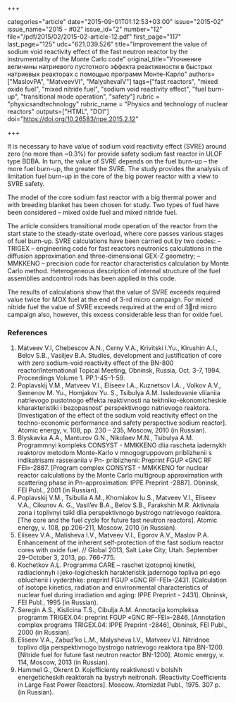 +++

categories="article"
date="2015-09-01T01:12:53+03:00"
issue="2015-02"
issue_name="2015 - #02"
issue_id="2"
number="12"
file="/pdf/2015/02/2015-02-article-12.pdf"
first_page="117"
last_page="125"
udc="621.039.526"
title="Improvement the value of sodium void reactivity effect of the fast neutron reactor by the instrumentality of the Monte Carlo code"
original_title="Уточнение величины натриевого пустотного эффекта реактивности в быстрых натриевых реакторах с помощью программ Монте-Карло"
authors=["MaslovPA", "MatveevVI", "MalyshevaIV"]
tags=["fast reactors", "mixed oxide fuel", "mixed nitride fuel", "sodium void reactivity effect", "fuel burn-up", "transitional mode operation", "safety"]
rubric = "physicsandtechnology"
rubric_name = "Physics and technology of nuclear reactors"
outputs=["HTML", "DOI"]
doi="https://doi.org/10.26583/npe.2015.2.12"

+++

It is necessary to have value of sodium void reactivity effect (SVRE) around zero (no more than ~0.3%) for provide safety sodium fast reactor in ULOF type BDBA. In turn, the value of SVRE depends on the fuel burn-up – the more fuel burn-up, the greater the SVRE. The study provides the analysis of limitation fuel burn-up in the core of the big power reactor with a view to SVRE safety.

The model of the core sodium fast reactor with a big thermal power and with breeding blanket has been chosen for study. Two types of fuel have been considered – mixed oxide fuel and mixed nitride fuel.

The article considers transitional mode operation of the reactor from the start state to the steady-state overload, where core passes various stages of fuel burn-up. SVRE calculations have been carried out by two codes:
– TRIGEX – engineering code for fast reactors neutronics calculations in the diffusion approximation and three-dimensional GEX-Z geometry;
– MMKKENO – precision code for reactor characteristics calculation by Monte Carlo method. Heterogeneous description of internal structure of the fuel assemblies andcontrol rods has been applied in this code.

The results of calculations show that the value of SVRE exceeds required value twice for MOX fuel at the end of 3-rd micro campaign. For mixed nitride fuel the value of SVRE exceeds required at the end of 3rd micro campaign also, however, this excess considerable less than for oxide fuel.

### References

1. Matveev V.I, Chebescov A.N., Cerny V.A., Krivitski I.Yu., Kirushin A.I., Belov S.B., Vasiljev B.A. Studies, development and justification of core with zero sodium-void reactivity effect of the BN-800 reactor/International Topical Meeting, Obninsk, Russia, Oct. 3-7, 1994. Proceedings Volume 1. PP.1-45–1-59.
2. Poplavskij V.M., Matveev V.I., Eliseev I.A., Kuznetsov I.A. , Volkov A.V., Semenov M. Yu., Homjakov Yu. S., Tsibulya A.M. Issledovanie vliianiia natrievogo pustotnogo effekta reaktivnosti na tekhniko-ekonomicheskie kharakteristiki i bezopasnost’ perspektivnogo natrievogo reaktora. [Investigation of the effect of the sodium void reactivity effect on the techno-economic performance and safety perspective sodium reactor]. Atomic energy, v. 108, pp. 230 – 235, Moscow, 2010 (in Russian).
3. Blyskavka A.A., Manturov G.N., Nikolaev M.N., Tsibulya A.M. Programmnyi kompleks CONSYST - MMKKENO dlia rascheta iadernykh reaktorov metodom Monte-Karlo v mnogogruppovom priblizhenii s indikatrisami rasseianiia v Pn- priblizhenii: Preprint FGUP «GNC RF FEI»-2887. [Program complex CONSYST - MMKKENO for nuclear reactor calculations by the Monte Carlo multigroup approximation with scattering phase in Pn-approximation: IPPE Preprint -2887]. Obninsk, FEI Publ., 2001 (in Russian).
4. Poplavskij V.M., Tsibulia A.M., Khomiakov Iu.S., Matveev V.I., Eliseev V.A., Cikunov A. G., Vasil’ev B.A., Belov S.B., Farakshin M.R. Aktivnaia zona i toplivnyi tsikl dlia perspektivnogo bystrogo natrievogo reaktora. [The core and the fuel cycle for future fast neutron reactors]. Atomic energy, v. 108, pp.206-211, Moscow, 2010 (in Russian).
5. Eliseev V.А., Malisheva I.V., Matveev V.I., Egorov А.V., Maslov P.А. Enhancement of the inherent self-protection of the fast sodium reactor cores with oxide fuel. // Global 2013, Salt Lake City, Utah. September 29-October 3, 2013, pp. 766-775.
6. Kochetkov A.L. Programma CARE – raschet izotopnoj kinetiki, radiacionnyh i jeko-logicheskih harakteristik jadernogo topliva pri ego obluchenii i vyderzhke: preprint FGUP «GNC RF-FEI»-2431. [Calculation of isotope kinetics, radiation and environmental characteristics of nuclear fuel during irradiation and aging: IPPE Preprint - 2431]. Obninsk, FEI Publ., 1995 (in Russian).
7. Seregin A.S., Kislicina T.S., Cibulja A.M. Annotacija kompleksa programm TRIGEX.04: preprint FGUP «GNC RF-FEI»-2846. [Annotation complex programs TRIGEX.04: IPPE Preprint -2846], Obninsk, FEI Publ., 2000 (in Russian).
8. Eliseev V.A., Zabud’ko L.M., Malysheva I.V., Matveev V.I. Nitridnoe toplivo dlja perspektivnogo bystrogo natrievogo reaktora tipa BN-1200. [Nitride fuel for future fast neutron reactor BN-1200]. Atomic energy, v. 114, Moscow, 2013 (in Russian).
9. Hammel G., Okrent D. Kojefficienty reaktivnosti v bolshih energeticheskih reaktorah na bystryh neitronah. [Reactivity Coefficients in Large Fast Power Reactors]. Moscow. Atomizdat Publ., 1975. 307 p. (in Russian).